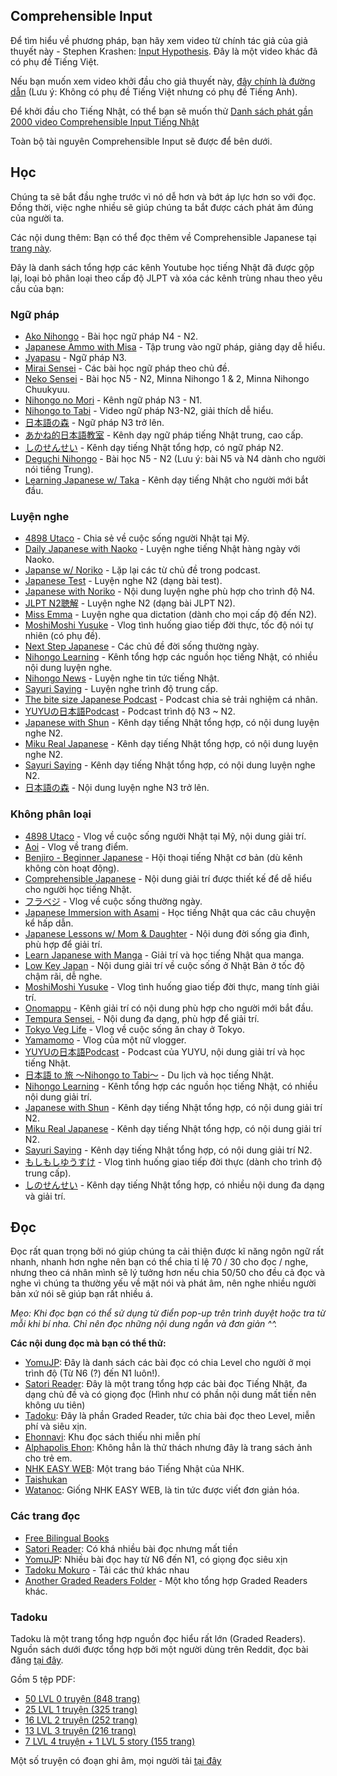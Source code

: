 ## Comprehensible Input

Để tìm hiểu về phương pháp, bạn hãy xem video từ chính tác giả của giả thuyết này - Stephen Krashen: [Input Hypothesis](https://youtu.be/4Ir4206DfvQ). Đây là một video khác đã có phụ đề Tiếng Việt. 

Nếu bạn muốn xem video khởi đầu cho giả thuyết này, [đây chính là đường dẫn](https://www.youtube.com/watch?v=NiTsduRreug) (Lưu ý: Không có phụ đề Tiếng Việt nhưng có phụ đề Tiếng Anh).


Để khởi đầu cho Tiếng Nhật, có thể bạn sẽ muốn thử [Danh sách phát gần 2000 video Comprehensible Input Tiếng Nhật](https://youtube.com/playlist?list=PLiPR3922q7iAsSm2EsQVMou0kCVavNR2c)

Toàn bộ tài nguyên Comprehensible Input sẽ được để bên dưới.

## Học

Chúng ta sẽ bắt đầu nghe trước vì nó dễ hơn và bớt áp lực hơn so với đọc. Đồng thời, việc nghe nhiều sẽ giúp chúng ta bắt được cách phát âm đúng của người ta.

Các nội dung thêm: Bạn có thể đọc thêm về Comprehensible Japanese tại [trang này](https://cijapanese.com/).

Đây là danh sách tổng hợp các kênh Youtube học tiếng Nhật đã được gộp lại, loại bỏ phân loại theo cấp độ JLPT và xóa các kênh trùng nhau theo yêu cầu của bạn:

### Ngữ pháp

- [Ako Nihongo](https://www.youtube.com/c/Akokitamura/videos) - Bài học ngữ pháp N4 - N2.
- [Japanese Ammo with Misa](https://www.youtube.com/channel/UCBSyd8tXJoEJKIXfrwkPdbA) - Tập trung vào ngữ pháp, giảng dạy dễ hiểu.
- [Jyapasu](https://www.youtube.com/channel/UCq62LsItH2ADzfT4dnjtVIA/videos) - Ngữ pháp N3.
- [Mirai Sensei](https://www.youtube.com/c/miraisensei-%E6%97%A5%E6%9C%AC%E8%AA%9E%E3%83%AC%E3%83%83%E3%82%B9%E3%83%B3/videos) - Các bài học ngữ pháp theo chủ đề.
- [Neko Sensei](https://www.youtube.com/channel/UCiafy32cYwdAWGQ2SUglJ9g) - Bài học N5 - N2, Minna Nihongo 1 & 2, Minna Nihongo Chuukyuu.
- [Nihongo no Mori](https://www.youtube.com/channel/UCVx6RFaEAg46xfAsD2zz16w) - Kênh ngữ pháp N3 - N1.
- [Nihongo to Tabi](https://www.youtube.com/channel/UCJUQG9V0DuccWVOw8ovzTsQ/videos) - Video ngữ pháp N3-N2, giải thích dễ hiểu.
- [日本語の森](https://www.youtube.com/c/nihongonomori2013) - Ngữ pháp N3 trở lên.
- [あかね的日本語教室](https://www.youtube.com/channel/UCh-GhnQ7qDQmS6Bz3pGc1Mw/) - Kênh dạy ngữ pháp tiếng Nhật trung, cao cấp.
- [しのせんせい](https://www.youtube.com/channel/UC7LVTjJJuDB_Qo0BAOQ8NFg) - Kênh dạy tiếng Nhật tổng hợp, có ngữ pháp N2.
- [Deguchi Nihongo](https://www.youtube.com/channel/UCDqWakN_owifqIBqyNjg6kg) - Bài học N5 - N2 (Lưu ý: bài N5 và N4 dành cho người nói tiếng Trung).
- [Learning Japanese w/ Taka](https://www.youtube.com/channel/UCgSWBFB7yqpvDwJYYqZV_uA) - Kênh dạy tiếng Nhật cho người mới bắt đầu.

### Luyện nghe

- [4898 Utaco](https://www.youtube.com/channel/UCtEzeI6wZA-v-L-9ff0WZNA) - Chia sẻ về cuộc sống người Nhật tại Mỹ.
- [Daily Japanese with Naoko](https://www.youtube.com/channel/UCMNVKIaw8hV8ln3dDE5z-hA) - Luyện nghe tiếng Nhật hàng ngày với Naoko.
- [Japanse w/ Noriko](https://www.youtube.com/channel/UCKa6jaRaKR9-n-cuWSBKqsA) - Lặp lại các từ chủ đề trong podcast.
- [Japanese Test](https://www.youtube.com/playlist?list=PLXCeHBWxd4iCZ9BbNJBGPFoYXvduL_WQc) - Luyện nghe N2 (dạng bài test).
- [Japanese with Noriko](https://www.youtube.com/c/LearnJapanesewithNoriko/) - Nội dung luyện nghe phù hợp cho trình độ N4.
- [JLPT N2聴解](https://youtube.com/playlist?list=PLjjOUGQqAuxkDBy65hlOWK489jcifUeeE&si=BDPwtcTtU-mjhEKW) - Luyện nghe N2 (dạng bài JLPT N2).
- [Miss Emma](https://www.youtube.com/watch?v=gCfLmtTdzT8) - Luyện nghe qua dictation (dành cho mọi cấp độ đến N2).
- [MoshiMoshi Yusuke](https://www.youtube.com/channel/UCcCeJ3pQYFgvfVuMxVRWhoA) - Vlog tình huống giao tiếp đời thực, tốc độ nói tự nhiên (có phụ đề).
- [Next Step Japanese](https://www.youtube.com/channel/UCauyM-A8JIJ9NQcw5_jF00Q) - Các chủ đề đời sống thường ngày.
- [Nihongo Learning](https://www.youtube.com/channel/UC6Xtu6v_op552SsOr5_jWrg) - Kênh tổng hợp các nguồn học tiếng Nhật, có nhiều nội dung luyện nghe.
- [Nihongo News](https://www.youtube.com/c/NihongoNews/) - Luyện nghe tin tức tiếng Nhật.
- [Sayuri Saying](https://www.youtube.com/c/SayuriSaying/videos) - Luyện nghe trình độ trung cấp.
- [The bite size Japanese Podcast](https://www.youtube.com/channel/UCc8QJqwkWe9RcKYZTY2Ezuw) - Podcast chia sẻ trải nghiệm cá nhân.
- [YUYUの日本語Podcast](https://www.youtube.com/channel/UC8dWfySP_cKDMFj6aFfQbFA) - Podcast trình độ N3 ~ N2.
- [Japanese with Shun](https://www.youtube.com/channel/UCu6sZrHyl4hSS2PvlUo2XZA/) - Kênh dạy tiếng Nhật tổng hợp, có nội dung luyện nghe N2.
- [Miku Real Japanese](https://www.youtube.com/channel/UCsQCbl3a9FtYvA55BxdzYiQ) - Kênh dạy tiếng Nhật tổng hợp, có nội dung luyện nghe N2.
- [Sayuri Saying](https://www.youtube.com/@SayuriSaying) - Kênh dạy tiếng Nhật tổng hợp, có nội dung luyện nghe N2.
- [日本語の森](https://www.youtube.com/c/nihongonomori2013) - Nội dung luyện nghe N3 trở lên.

### Không phân loại

- [4898 Utaco](https://www.youtube.com/channel/UCtEzeI6wZA-v-L-9ff0WZNA) - Vlog về cuộc sống người Nhật tại Mỹ, nội dung giải trí.
- [Aoi](https://www.youtube.com/channel/UCkmQx9zSwidPupChljGjwGA) - Vlog về trang điểm.
- [Benjiro - Beginner Japanese](https://www.youtube.com/c/BenjiroJapanese/videos) - Hội thoại tiếng Nhật cơ bản (dù kênh không còn hoạt động).
- [Comprehensible Japanese](https://www.youtube.com/c/ComprehensibleJapanese/) - Nội dung giải trí được thiết kế để dễ hiểu cho người học tiếng Nhật.
- [フラベジ](https://www.youtube.com/channel/UClKeJXipXwX7_ZGxOBnMQyw/about) - Vlog về cuộc sống thường ngày.
- [Japanese Immersion with Asami](https://www.youtube.com/channel/UCIciBLpZ6BP2XNYTFXb6eRQ/videos) - Học tiếng Nhật qua các câu chuyện kể hấp dẫn.
- [Japanese Lessons w/ Mom & Daughter](https://www.youtube.com/channel/UC94_SgX_qA_c4nK7CUuy6WA) - Nội dung đời sống gia đình, phù hợp để giải trí.
- [Learn Japanese with Manga](https://www.youtube.com/channel/UC59ZURfw529EQEE1gVUMSlw/videos) - Giải trí và học tiếng Nhật qua manga.
- [Low Key Japan](https://www.youtube.com/channel/UC4hHjkdLQTd1UtSwHOn_cKg/videos) - Nội dung giải trí về cuộc sống ở Nhật Bản ở tốc độ chậm rãi, dễ nghe.
- [MoshiMoshi Yusuke](https://www.youtube.com/channel/UCcCeJ3pQYFgvfVuMxVRWhoA) - Vlog tình huống giao tiếp đời thực, mang tính giải trí.
- [Onomappu](https://www.youtube.com/channel/UCLuymDHiOySsAQ9Nc-4NoEQ) - Kênh giải trí có nội dung phù hợp cho người mới bắt đầu.
- [Tempura Sensei.](https://www.youtube.com/channel/UCID8Fgoj27wtwkBqXyfx4aQ) - Nội dung đa dạng, phù hợp để giải trí.
- [Tokyo Veg Life](https://www.youtube.com/channel/UCLiCU0qaVZOVB2nwj4wqpXg) - Vlog về cuộc sống ăn chay ở Tokyo.
- [Yamamomo](https://www.youtube.com/channel/UCPBH2bIHXIijK8BwumQyRiQ) - Vlog của một nữ vlogger.
- [YUYUの日本語Podcast](https://www.youtube.com/channel/UC8dWfySP_cKDMFj6aFfQbFA) - Podcast của YUYU, nội dung giải trí và học tiếng Nhật.
- [日本語 to 旅 〜Nihongo to Tabi〜](https://www.youtube.com/channel/UCJUQG9V0DuccWVOw8ovzTsQ/) - Du lịch và học tiếng Nhật.
- [Nihongo Learning](https://www.youtube.com/channel/UC6Xtu6v_op552SsOr5_jWrg) - Kênh tổng hợp các nguồn học tiếng Nhật, có nhiều nội dung giải trí.
- [Japanese with Shun](https://www.youtube.com/channel/UCu6sZrHyl4hSS2PvlUo2XZA/) - Kênh dạy tiếng Nhật tổng hợp, có nội dung giải trí N2.
- [Miku Real Japanese](https://www.youtube.com/channel/UCsQCbl3a9FtYvA55BxdzYiQ) - Kênh dạy tiếng Nhật tổng hợp, có nội dung giải trí N2.
- [Sayuri Saying](https://www.youtube.com/@SayuriSaying) - Kênh dạy tiếng Nhật tổng hợp, có nội dung giải trí N2.
- [もしもしゆうすけ](https://www.youtube.com/channel/UCcCeJ3pQYFgvfVuMxVRWhoA/about) - Vlog tình huống giao tiếp đời thực (dành cho trình độ trung cấp).
- [しのせんせい](https://www.youtube.com/channel/UC7LVTjJJuDB_Qo0BAOQ8NFg) - Kênh dạy tiếng Nhật tổng hợp, có nhiều nội dung đa dạng và giải trí.

## Đọc 

Đọc rất quan trọng bởi nó giúp chúng ta cải thiện được kĩ năng ngôn ngữ rất nhanh, nhanh hơn nghe nên bạn có thể chia tỉ lệ 70 / 30 cho đọc / nghe, nhưng theo cá nhân mình sẽ lý tưởng hơn nếu chia 50/50 cho đều cả đọc và nghe vì chúng ta thường yếu về mặt nói và phát âm, nên nghe nhiều người bản xứ nói sẽ giúp bạn rất nhiều á.

*Mẹo: Khi đọc bạn có thể sử dụng từ điển pop-up trên trình duyệt hoặc tra từ mỗi khi bí nha. Chỉ nên đọc những nội dung ngắn và đơn giản ^^.*

**Các nội dung đọc mà bạn có thể thử:**

- [YomuJP](https://yomujp.com/): Đây là danh sách các bài đọc có chia Level cho người ở mọi trình độ (Từ N6 (?) đến N1 luôn!).
- [Satori Reader](https://www.satorireader.com/series): Đây là một trang tổng hợp các bài đọc Tiếng Nhật, đa dạng chủ đề và có giọng đọc (Hình như có phần nội dung mất tiền nên không ưu tiên)
- [Tadoku](https://tadoku.org/japanese/book-search/?series=010): Đây là phần Graded Reader, tức chia bài đọc theo Level, miễn phí và siêu xịn.
- [Ehonnavi](https://www.ehonnavi.net/): Khu đọc sách thiếu nhi miễn phí
- [Alphapolis Ehon](https://ehon.alphapolis.co.jp/): Không hẳn là thử thách nhưng đây là trang sách ảnh cho trẻ em.
- [NHK EASY WEB](https://www3.nhk.or.jp/news/easy/): Một trang báo Tiếng Nhật của NHK.
- [Taishukan](https://www.taishukan.co.jp/item/nihongo_tadoku/index.html)
- [Watanoc](https://watanoc.com/): Giống NHK EASY WEB, là tin tức được viết đơn giản hóa.


### Các trang đọc
- [Free Bilingual Books](http://bilinguis.com/)
- [Satori Reader](https://www.satorireader.com/): Có khá nhiều bài đọc nhưng mất tiền
- [YomuJP](https://yomujp.com/): Nhiều bài đọc hay từ N6 đến N1, có giọng đọc siêu xịn
- [Tadoku Mokuro](https://drive.google.com/file/d/1E-HAfjyBWDda_NNV6jFrsUc791HkThHP/view) - Tải các thứ khác nhau
- [Another Graded Readers Folder](https://mega.nz/folder/xKMmyDCK#TzhoW31hOwzGbcMaOwMEYA) - Một kho tổng hợp Graded Readers khác.

### Tadoku

Tadoku là một trang tổng hợp nguồn đọc hiểu rất lớn (Graded Readers). Nguồn sách dưới được tổng hợp bởi một người dùng trên Reddit, đọc bài đăng [tại đây](https://www.reddit.com/r/LearnJapanese/comments/eggyg9/more_complete_version_of_the_tadoku_pdf_merged/).

Gồm 5 tệp PDF:

- [50 LVL 0 truyện (848 trang)](https://drive.google.com/file/d/1dSSvUb__gtjKHHsen1t0MGrxmnHi0N7h/view)
- [25 LVL 1 truyện (325 trang)](https://drive.google.com/file/d/11ptkp3EoSpDwwXMp2Yiy6ILpxCT9wQrd/view)
- [16 LVL 2 truyện (252 trang)](https://drive.google.com/file/d/1c27rUXQzayEm7FYulAnlzcQWXksOHc5B/view)
- [13 LVL 3 truyện (216 trang)](https://drive.google.com/file/d/1LUiJG27VuiEzFaN29ROsd4P8JfFOwwqv/view) 
- [7 LVL 4 truyện + 1 LVL 5 story (155 trang)](https://drive.google.com/file/d/1BAgIrATCoE2KP1ixXU9niO5Qe61hlunu/view)

Một số truyện có đoạn ghi âm, mọi người tải [tại đây](https://tadoku.org/japanese/audio-downloads/)

